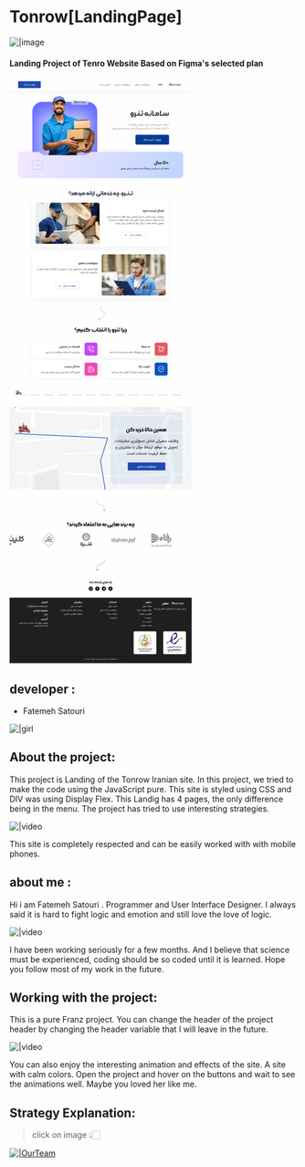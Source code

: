 # Tonrow[LandingPage]
![|image](https://i.pinimg.com/originals/93/45/89/9345891bf34423552111090e47fef27d.gif)

#### Landing Project of Tenro Website Based on Figma's selected plan


<img  src="images/landing_public.png" alt="landingPrivew">


## developer :

- Fatemeh Satouri

![|girl](https://miro.medium.com/v2/resize:fit:700/1*krJsZsRUsIz3kCEW8VaC0A.gif)


## About the project:
This project is Landing of the Tonrow Iranian site. In this project, we tried to make the code using the JavaScript pure. This site is styled using CSS and DIV was using Display Flex. This Landig has 4 pages, the only difference being in the menu. The project has tried to use interesting strategies.

![|video](https://media4.giphy.com/media/5WJ6K7XnP2K2p3VWft/200w.gif?cid=82a1493bviwu7akumntnms8j0s3t42amyfdgk3se63ktnqil&ep=v1_gifs_related&rid=200w.gif&ct=g)

This site is completely respected and can be easily worked with with mobile phones.

## about me :
Hi i am Fatemeh Satouri .
Programmer and User Interface Designer.
I always said it is hard to fight logic and emotion and still love the love of logic.

![|video](https://media.tumblr.com/tumblr_lrqj3oXiJj1qc62jt.gif)

I have been working seriously for a few months.
And I believe that science must be experienced, coding should be so coded until it is learned.
Hope you follow most of my work in the future.


## Working with the project:
This is a pure Franz project.
You can change the header of the project header by changing the header variable that I will leave in the future.

![|video](https://static.vecteezy.com/system/resources/thumbnails/022/185/823/small/hand-drawn-dotted-arrow-line-clip-art-free-png.png)

You can also enjoy the interesting animation and effects of the site.
A site with calm colors.
Open the project and hover on the buttons and wait to see the animations well. Maybe you loved her like me.

## Strategy Explanation:
> click on image 👆🏻

[![|OurTeam](https://media2.giphy.com/media/WFmjWifrj9DJ50YaXj/giphy.gif?cid=6c09b952x71zys8jdcpmez83theooeh7ikccpsvp49mal264&ep=v1_internal_gif_by_id&rid=giphy.gif&ct=g)](https://github.com/Tboumpsh/AboutMyTeam.git)

